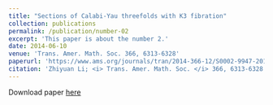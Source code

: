 ```yaml
---
title: "Sections of Calabi-Yau threefolds with K3 fibration"
collection: publications
permalink: /publication/number-02
excerpt: 'This paper is about the number 2.'
date: 2014-06-10
venue: 'Trans. Amer. Math. Soc. 366, 6313-6328'
paperurl: 'https://www.ams.org/journals/tran/2014-366-12/S0002-9947-2014-06002-9/'
citation: 'Zhiyuan Li; <i> Trans. Amer. Math. Soc. </i> 366, 6313-6328 (2014).'
---
```


Download paper [here](https://www.ams.org/journals/tran/2014-366-12/S0002-9947-2014-06002-9/)

